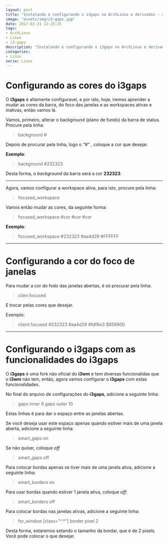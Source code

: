 ```yaml
---
layout: post
title: "Instalando e configurando o i3gaps no ArchLinux e derivados - 2° Parte" 
image: "assets/img/i3-gaps.jpg"
date: 2017-02-21 12:25:25
tags:
- ArchLinux
- Linux
- i3-gaps
description: "Instalando e configurando o i3gaps no ArchLinux e derivados - 2° Parte"
categories:
- Linux
serie: Linux
---
```


# Configurando as cores do i3gaps

O **i3gaps** é altamente configuravel, e por isto, hoje, iremos aprender a mudar as cores da barra, do foco das janelas e as workspaces ativas e inativas, então vamos lá.

Vamos, primeiro, alterar o background (plano de fundo) da barra de status. Procure pela linha:

> background #

Depois de procurar pela linha, logo o *"#"* , coloque a cor que desejar.

**Exemplo**:

> background #232323

Desta forma, o *background* da barra será a cor **232323**.

---

Agora, vamos configurar a workspace ativa, para isto, procure pela linha:

> focused_workspace

Vamos então mudar as cores, da seguinte forma:

> focused_workspace #cor #cor #cor

**Exemplo**:

> focused_workspace #232323 #aa4d29 #FFFFFF

---

# Configurando a cor do foco de janelas

Para mudar a cor do fodo das janelas abertas, é só procurar pela linha:

> clien.focused

E trocar pelas cores que desejar.

Exemplo:

> client.focused #232323 #aa4d29 #fdf6e3 $859900

---

# Configurando o i3gaps com as funcionalidades do i3gaps

O **i3gaps** é uma fork não oficial do **i3wm** e tem diversas funcionalidas que o **i3wm** não tem, então, agora vamos configurar o **i3gaps** com estas funcionalidades.

No final do arquivo de configurações do **i3gaps**, adicione a seguinte linha:

> gaps inner 8
> gaps outer 10

Estas linhas é para dar o espaço entre as janelas abertas.

Se você deseja usar este espaço apenas quando estiver mais de uma janela aberta, adicione a seguinte linha:

> smart_gaps on

Se não quiser, coloque *off*

> smart_gaps off

Para colocar bordas apenas se tiver mais de uma janela ativa, adicione a seguinte linha:

> smart_borders on

Para usar bordas quando estiver 1 janela ativa, coloque *off*:

> smart_borders off

Para colocar bordas nas janelas ativas, adicione a seguinte linha:

> for_window [class="^.*"] border pixel 2

Desta forma, estaremos setando o tamanho da bordar, que é de 2 pixels. Você pode colocar o que desejar.
